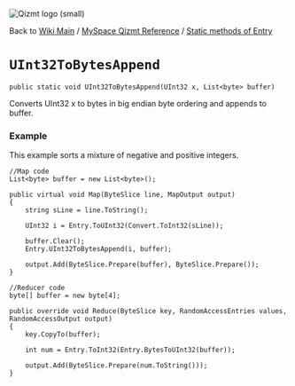 <a href='Hidden comment: Image:'></a><img src='http://qizmt.googlecode.com/svn/wiki/images/Qizmt_logo_small.png' alt='Qizmt logo (small)' />

Back to <a href='Hidden comment: Link:'></a>[Wiki Main](Main.md) / [MySpace Qizmt Reference](MySpaceQizmtReference.md) / [Static methods of Entry](MySpaceQizmtReferenceEntryStaticMethods.md)



# `UInt32ToBytesAppend` #
`public static void UInt32ToBytesAppend(UInt32 x, List<byte> buffer)`

Converts UInt32 x to bytes in big endian byte ordering and appends to buffer.

### Example ###
This example sorts a mixture of negative and positive integers.

```
//Map code
List<byte> buffer = new List<byte>();

public virtual void Map(ByteSlice line, MapOutput output)
{
    string sLine = line.ToString();

    UInt32 i = Entry.ToUInt32(Convert.ToInt32(sLine));

    buffer.Clear();
    Entry.UInt32ToBytesAppend(i, buffer);

    output.Add(ByteSlice.Prepare(buffer), ByteSlice.Prepare());
}

//Reducer code
byte[] buffer = new byte[4];

public override void Reduce(ByteSlice key, RandomAccessEntries values, RandomAccessOutput output)
{
    key.CopyTo(buffer);

    int num = Entry.ToInt32(Entry.BytesToUInt32(buffer));

    output.Add(ByteSlice.Prepare(num.ToString()));
} 
```